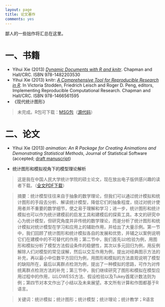 ```yaml
---
layout: page
title: 论文著作
comments: yes
---
```


鄙人的一些拙作将汇总在这里。

# 一、书籍

- Yihui Xie (2013) [_Dynamic Documents with R and knitr_](http://www.crcpress.com/product/isbn/9781482203530). Chapman and Hall/CRC. ISBN 978-1482203530
- Yihui Xie (2013) knitr: [_A Comprehensive Tool for Reproducible Research in R_](http://www.crcpress.com/product/isbn/9781466561595). In Victoria Stodden, Friedrich Leisch and Roger D. Peng, editors, Implementing Reproducible Computational Research. Chapman and Hall/CRC. ISBN 978-1466561595
- 《现代统计图形》

> 未完成。R包可下载：[MSG包](http://cran.r-project.org/package=MSG)（[源代码](http://github.com/yihui/MSG)）


# 二、论文

- Yihui Xie (2013) _animation: An R Package for Creating Animations and Demonstrating Statistical Methods_, Journal of Statistical Software (accepted; [draft manuscript](https://github.com/downloads/yihui/yihui.github.com/JSS-animation-2012-Yihui-Xie.pdf))

- 统计图形和模拟视角下的模型理论解析

> 这是我在中国人民大学统计学院的硕士论文，现在放出电子版供感兴趣的读者下载。（[全文PDF下载](https://github.com/downloads/yihui/yihui.github.com/master-thesis-Yihui-Xie.pdf)）

> 摘要：统计模型往往来自于抽象的数学理论，但我们可以通过统计模拟和统计图形的手段去分析、解读统计模型，降低它们的抽象程度，绕过对统计使用者并不重要的数学细节，使之易于理解和学习；进一步，统计图形和统计模拟也可以作为统计建模前的启发工具和建模后的探索工具。本文的研究中心为统计模型，但研究角度并非传统的数学理论，而是分析了统计图形和统计模拟对统计模型在学习和应用上的辅助作用，并给出了大量示例。第一节中，我们回顾了统计图形和统计模拟各自的发展和优势，并辅之以案例说明它们在建模中的不可替代的作用；第二节中，我们首先以t检验为例，用图形和模拟分析了模型方法假设条件的稳健性，其次以多元回归为例，用反例解除人们对模型的常见误解，然后以交互作用为例，提出对经典图示方法的补充，再以最小中位数平方回归为例，用图形和模拟的方法直观说明了模型的缺陷所在，最后以离群点检测为例，提出了一种模拟的思路，可作为对传统离群点检测方法的补充；第三节中，我们继续研究了图形和模拟在模型应用过程中的作用，以LOWESS方法、假设检验以及Tukey首尾计数法则为例；第四节对本文作出了小结以及未来展望。本文所有计算和作图都基于R语言。

> 关键词：统计模拟；统计图形；统计模型；统计理论；统计教学；R语言


